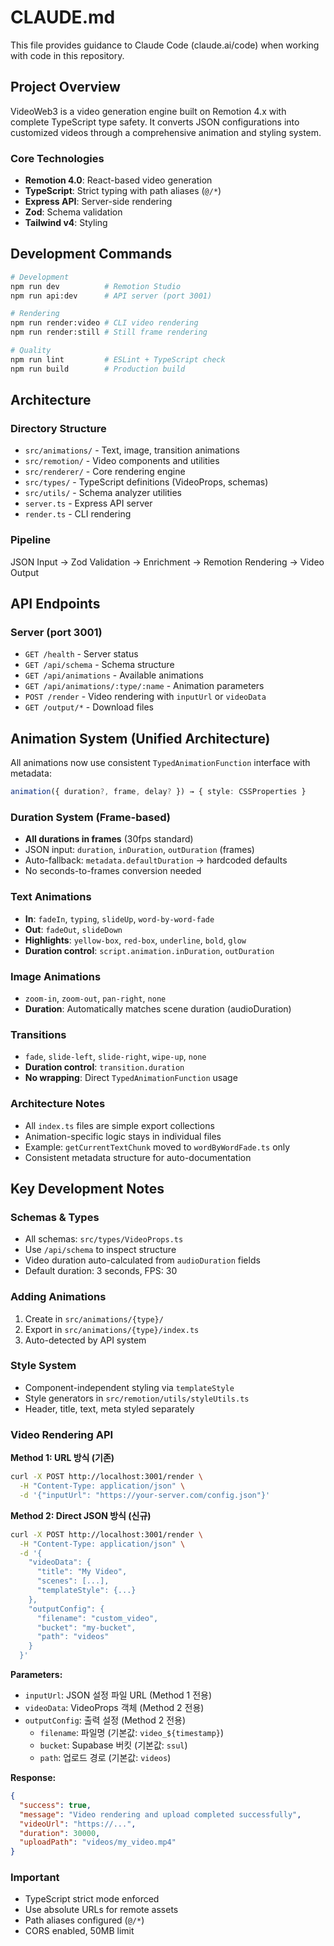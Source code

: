 # CLAUDE.md

This file provides guidance to Claude Code (claude.ai/code) when working with code in this repository.

## Project Overview

VideoWeb3 is a video generation engine built on Remotion 4.x with complete TypeScript type safety. It converts JSON configurations into customized videos through a comprehensive animation and styling system.

### Core Technologies
- **Remotion 4.0**: React-based video generation
- **TypeScript**: Strict typing with path aliases (`@/*`)
- **Express API**: Server-side rendering
- **Zod**: Schema validation
- **Tailwind v4**: Styling

## Development Commands

```bash
# Development
npm run dev          # Remotion Studio
npm run api:dev      # API server (port 3001)

# Rendering
npm run render:video # CLI video rendering
npm run render:still # Still frame rendering

# Quality
npm run lint         # ESLint + TypeScript check
npm run build        # Production build
```

## Architecture

### Directory Structure
- `src/animations/` - Text, image, transition animations
- `src/remotion/` - Video components and utilities
- `src/renderer/` - Core rendering engine
- `src/types/` - TypeScript definitions (VideoProps, schemas)
- `src/utils/` - Schema analyzer utilities
- `server.ts` - Express API server
- `render.ts` - CLI rendering

### Pipeline
JSON Input → Zod Validation → Enrichment → Remotion Rendering → Video Output

## API Endpoints

### Server (port 3001)
- `GET /health` - Server status
- `GET /api/schema` - Schema structure
- `GET /api/animations` - Available animations
- `GET /api/animations/:type/:name` - Animation parameters
- `POST /render` - Video rendering with `inputUrl` or `videoData`
- `GET /output/*` - Download files

## Animation System (Unified Architecture)

All animations now use consistent `TypedAnimationFunction` interface with metadata:
```typescript
animation({ duration?, frame, delay? }) → { style: CSSProperties }
```

### Duration System (Frame-based)
- **All durations in frames** (30fps standard)
- JSON input: `duration`, `inDuration`, `outDuration` (frames)
- Auto-fallback: `metadata.defaultDuration` → hardcoded defaults
- No seconds-to-frames conversion needed

### Text Animations
- **In**: `fadeIn`, `typing`, `slideUp`, `word-by-word-fade` 
- **Out**: `fadeOut`, `slideDown`
- **Highlights**: `yellow-box`, `red-box`, `underline`, `bold`, `glow`
- **Duration control**: `script.animation.inDuration`, `outDuration`

### Image Animations  
- `zoom-in`, `zoom-out`, `pan-right`, `none`
- **Duration**: Automatically matches scene duration (audioDuration)

### Transitions
- `fade`, `slide-left`, `slide-right`, `wipe-up`, `none`
- **Duration control**: `transition.duration`
- **No wrapping**: Direct `TypedAnimationFunction` usage

### Architecture Notes
- All `index.ts` files are simple export collections
- Animation-specific logic stays in individual files
- Example: `getCurrentTextChunk` moved to `wordByWordFade.ts` only
- Consistent metadata structure for auto-documentation

## Key Development Notes

### Schemas & Types
- All schemas: `src/types/VideoProps.ts`
- Use `/api/schema` to inspect structure
- Video duration auto-calculated from `audioDuration` fields
- Default duration: 3 seconds, FPS: 30

### Adding Animations
1. Create in `src/animations/{type}/`
2. Export in `src/animations/{type}/index.ts` 
3. Auto-detected by API system

### Style System
- Component-independent styling via `templateStyle`
- Style generators in `src/remotion/utils/styleUtils.ts`
- Header, title, text, meta styled separately

### Video Rendering API

**Method 1: URL 방식 (기존)**
```bash
curl -X POST http://localhost:3001/render \
  -H "Content-Type: application/json" \
  -d '{"inputUrl": "https://your-server.com/config.json"}'
```

**Method 2: Direct JSON 방식 (신규)**
```bash
curl -X POST http://localhost:3001/render \
  -H "Content-Type: application/json" \
  -d '{
    "videoData": {
      "title": "My Video",
      "scenes": [...],
      "templateStyle": {...}
    },
    "outputConfig": {
      "filename": "custom_video",
      "bucket": "my-bucket",
      "path": "videos"
    }
  }'
```

**Parameters:**
- `inputUrl`: JSON 설정 파일 URL (Method 1 전용)
- `videoData`: VideoProps 객체 (Method 2 전용)
- `outputConfig`: 출력 설정 (Method 2 전용)
  - `filename`: 파일명 (기본값: `video_${timestamp}`)
  - `bucket`: Supabase 버킷 (기본값: `ssul`)
  - `path`: 업로드 경로 (기본값: `videos`)

**Response:**
```json
{
  "success": true,
  "message": "Video rendering and upload completed successfully",
  "videoUrl": "https://...",
  "duration": 30000,
  "uploadPath": "videos/my_video.mp4"
}
```

### Important
- TypeScript strict mode enforced
- Use absolute URLs for remote assets
- Path aliases configured (`@/*`)
- CORS enabled, 50MB limit